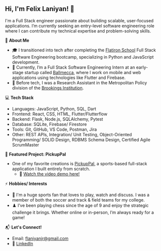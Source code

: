 ## Hi, I'm Felix Laniyan! 👋

I'm a Full Stack engineer passionate about building scalable, user-focused applications. I’m currently seeking an entry-level software engineering role where I can contribute my technical expertise and problem-solving skills. 

🌟 **About Me**
- 🎓 I transitioned into tech after completing the [Flatiron School](https://flatironschool.com/courses/coding-bootcamp) Full Stack Software Engineering bootcamp, specializing in Python and JavaScript development.
- 🏢 Currently, I’m a Full Stack Software Engineering Intern at an early-stage startup called [Ballmecca](https://ballmecca.com/), where I work on mobile and web applications using technologies like Flutter and Firebase.
- 🧠 Before tech, I was a Research Assistant in the Metropolitan Policy division of the [Brookings Institution](https://www.brookings.edu/).

:computer: **Tech Stack**
- Languages: JavaScript, Python, SQL, Dart
- Frontend: React, CSS, HTML, Flutter/Flutterflow
- Backend: Flask, Node.js, SQLAlchemy, Pytest
- Database: SQLite, Firebase/ Firestore
- Tools: Git, GitHub, VS Code, Postman, Jira
- Other: REST APIs, Integration/ Unit Testing, Object-Oriented Programming/ SOLID Design, RDBMS Schema Design, Certified Agile ScrumMaster

🚀 **Featured Project: PickupPal**
- One of my favorite creations is [PickupPal](https://github.com/flaniyanjr/PickupPal), a sports-based full-stack application I built entirely from scratch.
  - 🎥 [Watch the video demo here!](https://www.youtube.com/watch?v=Iaeg2sTJlZI)

⚡ **Hobbies/ Interests**
- 🏀 I'm a huge sports fan that loves to play, watch and discuss. I was a member of both the soccer and track & field teams for my college.
- ♟️ I’ve been playing chess since the age of 9 and enjoy the strategic challenge it brings. Whether online or in-person, I’m always ready for a game!

📬 **Let's Connect!**
- Email: flaniyanjr@gmail.com
- 💼 [LinkedIn](https://www.linkedin.com/in/felix-laniyan-150a8512b/)

<!--
**flaniyanjr/flaniyanjr** is a ✨ _special_ ✨ repository because its `README.md` (this file) appears on your GitHub profile.
-->
